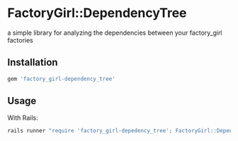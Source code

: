 # FactoryGirl::DependencyTree

a simple library for analyzing the dependencies between your factory_girl factories 

## Installation

```rb
gem 'factory_girl-dependency_tree'
```

## Usage

With Rails:

```sh
rails runner "require 'factory_girl-depedency_tree'; FactoryGirl::DependencyTree.analyze_dependencies!"
```

